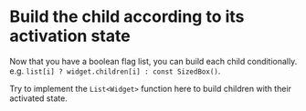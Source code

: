 # Build the child according to its activation state

Now that you have a boolean flag list,
you can build each child conditionally.
e.g. `list[i] ? widget.children[i] : const SizedBox()`.

Try to implement the `List<Widget>` function here
to build children with their activated state.
